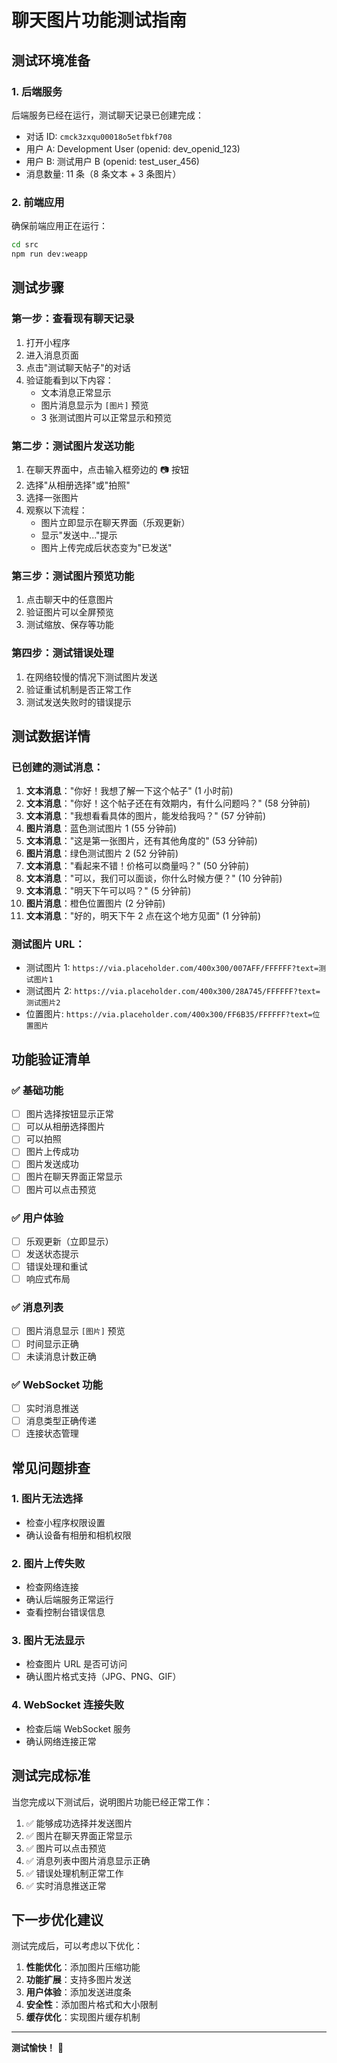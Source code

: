 # 聊天图片功能测试指南

## 测试环境准备

### 1. 后端服务

后端服务已经在运行，测试聊天记录已创建完成：

- 对话 ID: `cmck3zxqu00018o5etfbkf708`
- 用户 A: Development User (openid: dev_openid_123)
- 用户 B: 测试用户 B (openid: test_user_456)
- 消息数量: 11 条（8 条文本 + 3 条图片）

### 2. 前端应用

确保前端应用正在运行：

```bash
cd src
npm run dev:weapp
```

## 测试步骤

### 第一步：查看现有聊天记录

1. 打开小程序
2. 进入消息页面
3. 点击"测试聊天帖子"的对话
4. 验证能看到以下内容：
   - 文本消息正常显示
   - 图片消息显示为 `[图片]` 预览
   - 3 张测试图片可以正常显示和预览

### 第二步：测试图片发送功能

1. 在聊天界面中，点击输入框旁边的 📷 按钮
2. 选择"从相册选择"或"拍照"
3. 选择一张图片
4. 观察以下流程：
   - 图片立即显示在聊天界面（乐观更新）
   - 显示"发送中..."提示
   - 图片上传完成后状态变为"已发送"

### 第三步：测试图片预览功能

1. 点击聊天中的任意图片
2. 验证图片可以全屏预览
3. 测试缩放、保存等功能

### 第四步：测试错误处理

1. 在网络较慢的情况下测试图片发送
2. 验证重试机制是否正常工作
3. 测试发送失败时的错误提示

## 测试数据详情

### 已创建的测试消息：

1. **文本消息**："你好！我想了解一下这个帖子" (1 小时前)
2. **文本消息**："你好！这个帖子还在有效期内，有什么问题吗？" (58 分钟前)
3. **文本消息**："我想看看具体的图片，能发给我吗？" (57 分钟前)
4. **图片消息**：蓝色测试图片 1 (55 分钟前)
5. **文本消息**："这是第一张图片，还有其他角度的" (53 分钟前)
6. **图片消息**：绿色测试图片 2 (52 分钟前)
7. **文本消息**："看起来不错！价格可以商量吗？" (50 分钟前)
8. **文本消息**："可以，我们可以面谈，你什么时候方便？" (10 分钟前)
9. **文本消息**："明天下午可以吗？" (5 分钟前)
10. **图片消息**：橙色位置图片 (2 分钟前)
11. **文本消息**："好的，明天下午 2 点在这个地方见面" (1 分钟前)

### 测试图片 URL：

- 测试图片 1: `https://via.placeholder.com/400x300/007AFF/FFFFFF?text=测试图片1`
- 测试图片 2: `https://via.placeholder.com/400x300/28A745/FFFFFF?text=测试图片2`
- 位置图片: `https://via.placeholder.com/400x300/FF6B35/FFFFFF?text=位置图片`

## 功能验证清单

### ✅ 基础功能

- [ ] 图片选择按钮显示正常
- [ ] 可以从相册选择图片
- [ ] 可以拍照
- [ ] 图片上传成功
- [ ] 图片发送成功
- [ ] 图片在聊天界面正常显示
- [ ] 图片可以点击预览

### ✅ 用户体验

- [ ] 乐观更新（立即显示）
- [ ] 发送状态提示
- [ ] 错误处理和重试
- [ ] 响应式布局

### ✅ 消息列表

- [ ] 图片消息显示 `[图片]` 预览
- [ ] 时间显示正确
- [ ] 未读消息计数正确

### ✅ WebSocket 功能

- [ ] 实时消息推送
- [ ] 消息类型正确传递
- [ ] 连接状态管理

## 常见问题排查

### 1. 图片无法选择

- 检查小程序权限设置
- 确认设备有相册和相机权限

### 2. 图片上传失败

- 检查网络连接
- 确认后端服务正常运行
- 查看控制台错误信息

### 3. 图片无法显示

- 检查图片 URL 是否可访问
- 确认图片格式支持（JPG、PNG、GIF）

### 4. WebSocket 连接失败

- 检查后端 WebSocket 服务
- 确认网络连接正常

## 测试完成标准

当您完成以下测试后，说明图片功能已经正常工作：

1. ✅ 能够成功选择并发送图片
2. ✅ 图片在聊天界面正常显示
3. ✅ 图片可以点击预览
4. ✅ 消息列表中图片消息显示正确
5. ✅ 错误处理机制正常工作
6. ✅ 实时消息推送正常

## 下一步优化建议

测试完成后，可以考虑以下优化：

1. **性能优化**：添加图片压缩功能
2. **功能扩展**：支持多图片发送
3. **用户体验**：添加发送进度条
4. **安全性**：添加图片格式和大小限制
5. **缓存优化**：实现图片缓存机制

---

**测试愉快！** 🎉
